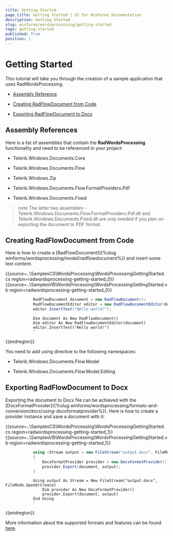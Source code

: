 ```yaml
---
title: Getting Started
page_title: Getting Started | UI for WinForms Documentation
description: Getting Started
slug: winforms/wordsprocessing/getting-started
tags: getting,started
published: True
position: 1
---
```


# Getting Started



This tutorial will take you through the creation of a sample application that uses RadWordsProcessing.

* [Assembly Reference](#assembly-references)

* [Creating RadFlowDocument from Code](#creating-radflowdocument-from-code)

* [Exporting RadFlowDocument to Docx](#exporting-radflowdocument-to-docx)

## Assembly References

Here is a list of assemblies that contain the __RadWordsProcessing__ functionality and need to be referenced in your project:

* Telerik.Windows.Documents.Core
            

* Telerik.Windows.Documents.Flow
            

* Telerik.Windows.Zip
            

* Telerik.Windows.Documents.Flow.FormatProviders.Pdf
            

* Telerik.Windows.Documents.Fixed
            

>note The latter two assemblies - Telerik.Windows.Documents.Flow.FormatProviders.Pdf.dll and Telerik.Windows.Documents.Fixed.dll are only needed if you plan on exporting the document to PDF format.
>


## Creating RadFlowDocument from Code

Here is how to create a [RadFlowDocument]({%slug winforms/wordsprocessing/model/radflowdocument%}) and insert some text content.

{{source=..\SamplesCS\WordsProcessing\WordsProcessingGettingStarted.cs region=radwordsprocessing-getting-started_0}} 
{{source=..\SamplesVB\WordsProcessing\WordsProcessingGettingStarted.vb region=radwordsprocessing-getting-started_0}} 

````C#
            RadFlowDocument document = new RadFlowDocument();
            RadFlowDocumentEditor editor = new RadFlowDocumentEditor(document);
            editor.InsertText("Hello world!");
````
````VB.NET
            Dim document As New RadFlowDocument()
            Dim editor As New RadFlowDocumentEditor(document)
            editor.InsertText("Hello world!")
            '
````

{{endregion}} 

You need to add using directive to the following namespaces:
        

* Telerik.Windows.Documents.Flow.Model
            

* Telerik.Windows.Documents.Flow.Model.Editing
            

## Exporting RadFlowDocument to Docx

Exporting the document to Docx file can be achieved with the [DocxFormatProvider]({%slug winforms/wordsprocessing/formats-and-conversion/docx/using-docxformatprovider%}). Here is how to create a provider instance and save a document with it:

{{source=..\SamplesCS\WordsProcessing\WordsProcessingGettingStarted.cs region=radwordsprocessing-getting-started_1}} 
{{source=..\SamplesVB\WordsProcessing\WordsProcessingGettingStarted.vb region=radwordsprocessing-getting-started_1}} 

````C#
            using (Stream output = new FileStream("output.docx", FileMode.OpenOrCreate))
            {
                DocxFormatProvider provider = new DocxFormatProvider();
                provider.Export(document, output);
            }
````
````VB.NET
            Using output As Stream = New FileStream("output.docx", FileMode.OpenOrCreate)
                Dim provider As New DocxFormatProvider()
                provider.Export(document, output)
            End Using
            '
````

{{endregion}}

More information about the supported formats and features can be found [here](b61690b2-afed-4616-be13-20a38078c066).
        
